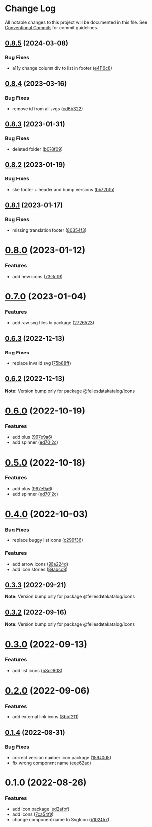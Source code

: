 # Change Log

All notable changes to this project will be documented in this file.
See [Conventional Commits](https://conventionalcommits.org) for commit guidelines.

## [0.8.5](https://github.com/fellesdatakatalog/fdk-kit/compare/@fellesdatakatalog/icons@0.8.4...@fellesdatakatalog/icons@0.8.5) (2024-03-08)


### Bug Fixes

* a11y change column div to list in footer ([e4116c8](https://github.com/fellesdatakatalog/fdk-kit/commit/e4116c886ac6ae36d2c6d952ad6e30e6ec9b69fa))





## [0.8.4](https://github.com/fellesdatakatalog/fdk-kit/compare/@fellesdatakatalog/icons@0.8.3...@fellesdatakatalog/icons@0.8.4) (2023-03-16)


### Bug Fixes

* remove id from all svgs ([cd6b322](https://github.com/fellesdatakatalog/fdk-kit/commit/cd6b3225fea963491edfbece6741953c7ced0d9c))





## [0.8.3](https://github.com/fellesdatakatalog/fdk-kit/compare/@fellesdatakatalog/icons@0.8.2...@fellesdatakatalog/icons@0.8.3) (2023-01-31)


### Bug Fixes

* deleted folder ([b078f09](https://github.com/fellesdatakatalog/fdk-kit/commit/b078f09b86af475c981ad2d7a348a47a3c8c3acf))





## [0.8.2](https://github.com/fellesdatakatalog/fdk-kit/compare/@fellesdatakatalog/icons@0.8.1...@fellesdatakatalog/icons@0.8.2) (2023-01-19)


### Bug Fixes

* ske footer + header and bump versions ([bb72b1b](https://github.com/fellesdatakatalog/fdk-kit/commit/bb72b1b84f8552d620fc4f41f887f06899310c7c))





## [0.8.1](https://github.com/fellesdatakatalog/fdk-kit/compare/@fellesdatakatalog/icons@0.8.0...@fellesdatakatalog/icons@0.8.1) (2023-01-17)


### Bug Fixes

* missing translation footer ([80354f3](https://github.com/fellesdatakatalog/fdk-kit/commit/80354f3ff06e7e2bdbf43736b6400a68aad65d28))





# [0.8.0](https://github.com/fellesdatakatalog/fdk-kit/compare/@fellesdatakatalog/icons@0.7.0...@fellesdatakatalog/icons@0.8.0) (2023-01-12)


### Features

* add new icons ([730fcf9](https://github.com/fellesdatakatalog/fdk-kit/commit/730fcf9a12cb2aad728250b62e9069b41f453baa))





# [0.7.0](https://github.com/fellesdatakatalog/fdk-kit/compare/@fellesdatakatalog/icons@0.6.3...@fellesdatakatalog/icons@0.7.0) (2023-01-04)


### Features

* add raw svg files to package ([2726523](https://github.com/fellesdatakatalog/fdk-kit/commit/2726523ba1ac8356a546737d8a715db0baed2703))





## [0.6.3](https://github.com/fellesdatakatalog/fdk-kit/compare/@fellesdatakatalog/icons@0.6.2...@fellesdatakatalog/icons@0.6.3) (2022-12-13)


### Bug Fixes

* replace invalid svg ([75b88ff](https://github.com/fellesdatakatalog/fdk-kit/commit/75b88ff49ab29adb6828e554da9e4876fca37456))





## [0.6.2](https://github.com/fellesdatakatalog/fdk-kit/compare/@fellesdatakatalog/icons@0.6.0...@fellesdatakatalog/icons@0.6.2) (2022-12-13)

**Note:** Version bump only for package @fellesdatakatalog/icons





# [0.6.0](https://github.com/fellesdatakatalog/fdk-kit/compare/@fellesdatakatalog/icons@0.4.0...@fellesdatakatalog/icons@0.6.0) (2022-10-19)


### Features

* add plus ([997e9a6](https://github.com/fellesdatakatalog/fdk-kit/commit/997e9a640d174b30ad18fef28a519a1d73281758))
* add spinner ([ed7012c](https://github.com/fellesdatakatalog/fdk-kit/commit/ed7012cd4b76f7bf1d9f34e457b68dcb87f4f68e))





# [0.5.0](https://github.com/fellesdatakatalog/fdk-kit/compare/@fellesdatakatalog/icons@0.4.0...@fellesdatakatalog/icons@0.5.0) (2022-10-18)


### Features

* add plus ([997e9a6](https://github.com/fellesdatakatalog/fdk-kit/commit/997e9a640d174b30ad18fef28a519a1d73281758))
* add spinner ([ed7012c](https://github.com/fellesdatakatalog/fdk-kit/commit/ed7012cd4b76f7bf1d9f34e457b68dcb87f4f68e))





# [0.4.0](https://github.com/fellesdatakatalog/fdk-kit/compare/@fellesdatakatalog/icons@0.3.3...@fellesdatakatalog/icons@0.4.0) (2022-10-03)


### Bug Fixes

* replace buggy list icons ([c299f36](https://github.com/fellesdatakatalog/fdk-kit/commit/c299f362b6f233a1a08f9625fe8470e56158b0ce))


### Features

* add arrow icons ([96a224d](https://github.com/fellesdatakatalog/fdk-kit/commit/96a224dee25b888a61bda3ff0ca41a7b9d1d275e))
* add icon stories ([89abcc8](https://github.com/fellesdatakatalog/fdk-kit/commit/89abcc84a40420e2e9a21f2fb2e24947e7670c64))





## [0.3.3](https://github.com/fellesdatakatalog/fdk-kit/compare/@fellesdatakatalog/icons@0.3.2...@fellesdatakatalog/icons@0.3.3) (2022-09-21)

**Note:** Version bump only for package @fellesdatakatalog/icons





## [0.3.2](https://github.com/fellesdatakatalog/fdk-kit/compare/@fellesdatakatalog/icons@0.3.0...@fellesdatakatalog/icons@0.3.2) (2022-09-16)

**Note:** Version bump only for package @fellesdatakatalog/icons





# [0.3.0](https://github.com/fellesdatakatalog/fdk-kit/compare/@fellesdatakatalog/icons@0.2.0...@fellesdatakatalog/icons@0.3.0) (2022-09-13)


### Features

* add list icons ([b8c0608](https://github.com/fellesdatakatalog/fdk-kit/commit/b8c0608f4319e275bf7a99ff285893ddea4f03ac))





# [0.2.0](https://github.com/fellesdatakatalog/fdk-kit/compare/@fellesdatakatalog/icons@0.1.4...@fellesdatakatalog/icons@0.2.0) (2022-09-06)


### Features

* add external link icons ([8bbf211](https://github.com/fellesdatakatalog/fdk-kit/commit/8bbf211eb21a78d1c0985ac95f722ed48931c370))





## [0.1.4](https://github.com/fellesdatakatalog/fdk-kit/compare/@fellesdatakatalog/icons@0.1.0...@fellesdatakatalog/icons@0.1.4) (2022-08-31)


### Bug Fixes

* correct version number icon package ([15940d5](https://github.com/fellesdatakatalog/fdk-kit/commit/15940d58aaebff6d49d313edd8c9238a62d846e3))
* fix wrong component name ([eee62ad](https://github.com/fellesdatakatalog/fdk-kit/commit/eee62ad17425ef5e28cf1891d8c5f9e2a22bbe74))





# 0.1.0 (2022-08-26)


### Features

* add icon package ([ed2afbf](https://github.com/fellesdatakatalog/fdk-kit/commit/ed2afbf1686b17f06279186ff239448fba0bb564))
* add icons ([7ca54f0](https://github.com/fellesdatakatalog/fdk-kit/commit/7ca54f03def1668f791979fe3692a24103bb97e2))
* change component name to SvgIcon ([b102457](https://github.com/fellesdatakatalog/fdk-kit/commit/b1024575a684d823fca341f07cb4718adf861c70))
